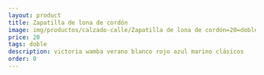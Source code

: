 ```yaml
---
layout: product
title: Zapatilla de lona de cordón
image: img/productos/calzado-calle/Zapatilla de lona de cordón=20=doble=victoria wamba verano blanco rojo azul marino clásicos.webp
price: 20
tags: doble
description: victoria wamba verano blanco rojo azul marino clásicos
order: 0
---
```

